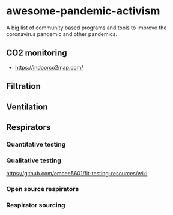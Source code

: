# awesome-pandemic-activism

A big list of community based programs and tools to improve the coronavirus pandemic and other pandemics.

## CO2 monitoring

- https://indoorco2map.com/

## Filtration

## Ventilation

## Respirators

### Quantitative testing

### Qualitative testing

https://github.com/emcee5601/fit-testing-resources/wiki

### Open source respirators

### Respirator sourcing